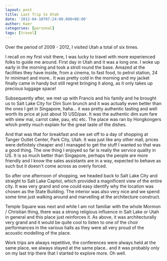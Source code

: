 ```yaml
---
layout: post
title: Last Trip to Utah
date: '2012-04-10T07:24:00.000+08:00'
author: Kaer
categories: [personal]
tags: [travel]
---
```

Over the period of 2009 - 2012, I visited Utah a total of six times. 
 
I recall on my first visit there, I was lucky to travel with more experienced folks to guide me around. First day in Utah and it was a long one. I woke up early in the morning and took a stroll round the base. Amazed at the facilities they have inside, from a cinema, to fast food, to petrol station, 24 hr minimart and more.. It was pretty cold in the morning and my jacket finally came in handy but still regret bringing it along, as it only takes up precious luggage space!
 
Subsequently after, we met up with Francis and his family and he brought us to Salt Lake City for Dim Sum brunch and it was actually even better than the ones I get in Singapore, haha... it was pretty authentic tasting and well worth its price at just about 10 USD/pax. It was the authentic dim sum fare with siew mai, carrot cake, pau, etc etc. The place was ran by Hongkongers which pretty much explain for the great taste of the dishes.
 
And that was that for breakfast and we set off to a day of shopping at Tanger Outlet Center, Park City, Utah. It was just like any other mall, prices were definitely cheaper and I managed to get the stuff I wanted so that was a good thing. The one thing I enjoyed so far is really the service quality in US. It is so much better than Singapore, perhaps the people are more friendly and I know the sales assistants are in a way, expected to behave as such but it doesn't come across as overly forced.
 
So after one afternoon of shopping, we headed back to Salt Lake City and straight to Salt Lake Capitol, which provided a magnificent view of the entire city. It was very grand and one could easy identify why the location was chosen as the State Building. The interior was also very nice and we spend some time just walking around and marvelling at the architecture construct.

Temple Square was next and while I am not familiar with the whole Mormon / Christian thing, there was a strong religious influence in Salt Lake or Utah in general and this place just reinforces it. As above, it was architecturally very grand and it would be quite cool to listen to one of the choir performances in the various halls as they were all very proud of the acoustic modelling of the place.

Work trips are always repetitive, the conferences were always held at the same place, we always stayed at the same place.. and it was probably only on my last trip there that I started to explore more. Oh well.


